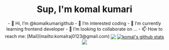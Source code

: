 
<center><h1 align="center">Sup, I'm komal kumari</h1>
- 👋 Hi, I’m @komalkumarigithub
- 👀 I’m interested coding 
- 🌱 I’m currently learning frontend developer
- 💞️ I’m looking to collaborate on ...
- 📫 How to reach me: [Mail](mailto:komalraj0123@gmail.com) 
<img align="center" src="https://github-profile-trophy.vercel.app/?username=komalkumarigithub&margin-w=15&column=7&row=8" />
<a href="https://github.com/komalkumarigithub">
  <img align="center" src="https://github-readme-stats.vercel.app/api?username=komalkumarigithub&show_icons=true&include_all_commits=true&theme=material-palenight" alt="komal's github stats" />
</a>
<a href="https://github.com/komalkumarigithub">
  <img align="center" src="https://github-readme-stats.vercel.app/api/top-langs/?username=komalkumarigithub&layout=compact&theme=material-palenight" />
</a>
<!---
komalkumarigithub/komalkumarigithub is a ✨ special ✨ repository because its `README.md` (this file) appears on your GitHub profile.
You can click the Preview link to take a look at your changes.
--->
